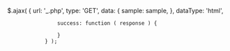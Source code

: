 $.ajax( {
					url: '_.php',
					type: 'GET',
					data: {
						sample: sample,
					},
					dataType: 'html',
					
					success: function ( response ) {
						
					}
				} );	
